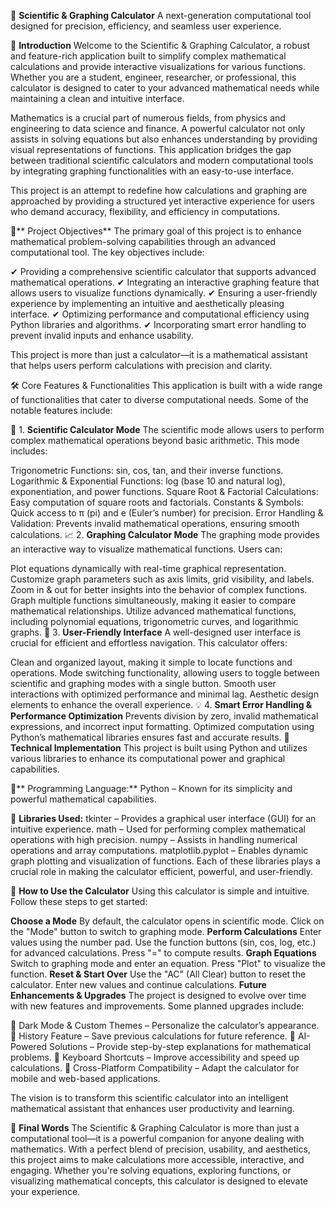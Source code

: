 🔢 **Scientific & Graphing Calculator**
A next-generation computational tool designed for precision, efficiency, and seamless user experience.

🌟 **Introduction**
Welcome to the Scientific & Graphing Calculator, a robust and feature-rich application built to simplify complex mathematical calculations and provide interactive visualizations for various functions. Whether you are a student, engineer, researcher, or professional, this calculator is designed to cater to your advanced mathematical needs while maintaining a clean and intuitive interface.

Mathematics is a crucial part of numerous fields, from physics and engineering to data science and finance. A powerful calculator not only assists in solving equations but also enhances understanding by providing visual representations of functions. This application bridges the gap between traditional scientific calculators and modern computational tools by integrating graphing functionalities with an easy-to-use interface.

This project is an attempt to redefine how calculations and graphing are approached by providing a structured yet interactive experience for users who demand accuracy, flexibility, and efficiency in computations.

🎯** Project Objectives**
The primary goal of this project is to enhance mathematical problem-solving capabilities through an advanced computational tool. The key objectives include:

✔ Providing a comprehensive scientific calculator that supports advanced mathematical operations.
✔ Integrating an interactive graphing feature that allows users to visualize functions dynamically.
✔ Ensuring a user-friendly experience by implementing an intuitive and aesthetically pleasing interface.
✔ Optimizing performance and computational efficiency using Python libraries and algorithms.
✔ Incorporating smart error handling to prevent invalid inputs and enhance usability.

This project is more than just a calculator—it is a mathematical assistant that helps users perform calculations with precision and clarity.

🛠 Core Features & Functionalities
This application is built with a wide range of functionalities that cater to diverse computational needs. Some of the notable features include:

🔬 1. **Scientific Calculator Mode**
The scientific mode allows users to perform complex mathematical operations beyond basic arithmetic. This mode includes:

Trigonometric Functions: sin, cos, tan, and their inverse functions.
Logarithmic & Exponential Functions: log (base 10 and natural log), exponentiation, and power functions.
Square Root & Factorial Calculations: Easy computation of square roots and factorials.
Constants & Symbols: Quick access to π (pi) and e (Euler’s number) for precision.
Error Handling & Validation: Prevents invalid mathematical operations, ensuring smooth calculations.
📈 2. **Graphing Calculator Mode**
The graphing mode provides an interactive way to visualize mathematical functions. Users can:

Plot equations dynamically with real-time graphical representation.
Customize graph parameters such as axis limits, grid visibility, and labels.
Zoom in & out for better insights into the behavior of complex functions.
Graph multiple functions simultaneously, making it easier to compare mathematical relationships.
Utilize advanced mathematical functions, including polynomial equations, trigonometric curves, and logarithmic graphs.
🎨 3. **User-Friendly Interface**
A well-designed user interface is crucial for efficient and effortless navigation. This calculator offers:

Clean and organized layout, making it simple to locate functions and operations.
Mode switching functionality, allowing users to toggle between scientific and graphing modes with a single button.
Smooth user interactions with optimized performance and minimal lag.
Aesthetic design elements to enhance the overall experience.
💡 4. **Smart Error Handling & Performance Optimization**
Prevents division by zero, invalid mathematical expressions, and incorrect input formatting.
Optimized computation using Python’s mathematical libraries ensures fast and accurate results.
📌 **Technical Implementation**
This project is built using Python and utilizes various libraries to enhance its computational power and graphical capabilities.

🔹** Programming Language:**
Python – Known for its simplicity and powerful mathematical capabilities.

🔹 **Libraries Used:**
tkinter – Provides a graphical user interface (GUI) for an intuitive experience.
math – Used for performing complex mathematical operations with high precision.
numpy – Assists in handling numerical operations and array computations.
matplotlib.pyplot – Enables dynamic graph plotting and visualization of functions.
Each of these libraries plays a crucial role in making the calculator efficient, powerful, and user-friendly.

🚀 **How to Use the Calculator**
Using this calculator is simple and intuitive. Follow these steps to get started:


**Choose a Mode**
By default, the calculator opens in scientific mode.
Click on the "Mode" button to switch to graphing mode.
**Perform Calculations**
Enter values using the number pad.
Use the function buttons (sin, cos, log, etc.) for advanced calculations.
Press "=" to compute results.
**Graph Equations**
Switch to graphing mode and enter an equation.
Press "Plot" to visualize the function.
**Reset & Start Over**
Use the "AC" (All Clear) button to reset the calculator.
Enter new values and continue calculations.
**Future Enhancements & Upgrades**
The project is designed to evolve over time with new features and improvements. Some planned upgrades include:

🔹 Dark Mode & Custom Themes – Personalize the calculator’s appearance.
🔹 History Feature – Save previous calculations for future reference.
🔹 AI-Powered Solutions – Provide step-by-step explanations for mathematical problems.
🔹 Keyboard Shortcuts – Improve accessibility and speed up calculations.
🔹 Cross-Platform Compatibility – Adapt the calculator for mobile and web-based applications.

The vision is to transform this scientific calculator into an intelligent mathematical assistant that enhances user productivity and learning.


🎀 **Final Words**
The Scientific & Graphing Calculator is more than just a computational tool—it is a powerful companion for anyone dealing with mathematics. With a perfect blend of precision, usability, and aesthetics, this project aims to make calculations more accessible, interactive, and engaging. Whether you're solving equations, exploring functions, or visualizing mathematical concepts, this calculator is designed to elevate your experience.

